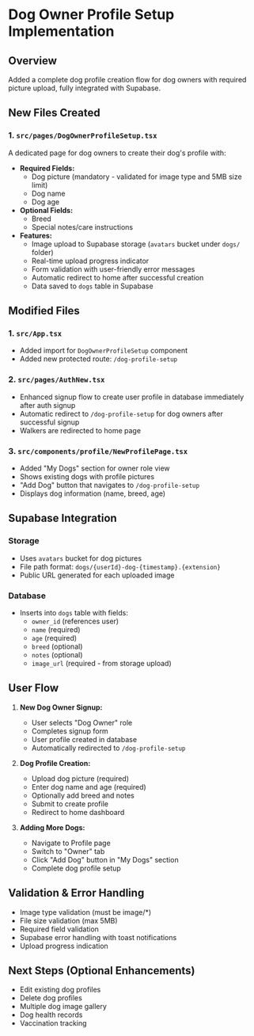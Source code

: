 # Dog Owner Profile Setup Implementation

## Overview
Added a complete dog profile creation flow for dog owners with required picture upload, fully integrated with Supabase.

## New Files Created

### 1. `src/pages/DogOwnerProfileSetup.tsx`
A dedicated page for dog owners to create their dog's profile with:
- **Required Fields:**
  - Dog picture (mandatory - validated for image type and 5MB size limit)
  - Dog name
  - Dog age
- **Optional Fields:**
  - Breed
  - Special notes/care instructions
- **Features:**
  - Image upload to Supabase storage (`avatars` bucket under `dogs/` folder)
  - Real-time upload progress indicator
  - Form validation with user-friendly error messages
  - Automatic redirect to home after successful creation
  - Data saved to `dogs` table in Supabase

## Modified Files

### 1. `src/App.tsx`
- Added import for `DogOwnerProfileSetup` component
- Added new protected route: `/dog-profile-setup`

### 2. `src/pages/AuthNew.tsx`
- Enhanced signup flow to create user profile in database immediately after auth signup
- Automatic redirect to `/dog-profile-setup` for dog owners after successful signup
- Walkers are redirected to home page

### 3. `src/components/profile/NewProfilePage.tsx`
- Added "My Dogs" section for owner role view
- Shows existing dogs with profile pictures
- "Add Dog" button that navigates to `/dog-profile-setup`
- Displays dog information (name, breed, age)

## Supabase Integration

### Storage
- Uses `avatars` bucket for dog pictures
- File path format: `dogs/{userId}-dog-{timestamp}.{extension}`
- Public URL generated for each uploaded image

### Database
- Inserts into `dogs` table with fields:
  - `owner_id` (references user)
  - `name` (required)
  - `age` (required)
  - `breed` (optional)
  - `notes` (optional)
  - `image_url` (required - from storage upload)

## User Flow

1. **New Dog Owner Signup:**
   - User selects "Dog Owner" role
   - Completes signup form
   - User profile created in database
   - Automatically redirected to `/dog-profile-setup`

2. **Dog Profile Creation:**
   - Upload dog picture (required)
   - Enter dog name and age (required)
   - Optionally add breed and notes
   - Submit to create profile
   - Redirect to home dashboard

3. **Adding More Dogs:**
   - Navigate to Profile page
   - Switch to "Owner" tab
   - Click "Add Dog" button in "My Dogs" section
   - Complete dog profile setup

## Validation & Error Handling
- Image type validation (must be image/*)
- File size validation (max 5MB)
- Required field validation
- Supabase error handling with toast notifications
- Upload progress indication

## Next Steps (Optional Enhancements)
- Edit existing dog profiles
- Delete dog profiles
- Multiple dog image gallery
- Dog health records
- Vaccination tracking
